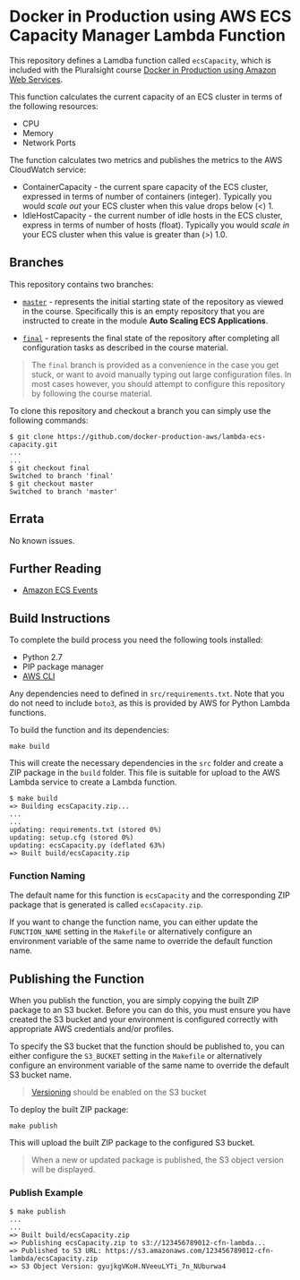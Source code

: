 # Docker in Production using AWS ECS Capacity Manager Lambda Function

This repository defines a Lamdba function called `ecsCapacity`, which is included with the Pluralsight course [Docker in Production using Amazon Web Services](https://app.pluralsight.com/library/courses/docker-production-using-amazon-web-services/table-of-contents).

This function calculates the current capacity of an ECS cluster in terms of the following resources:

- CPU
- Memory
- Network Ports

The function calculates two metrics and publishes the metrics to the AWS CloudWatch service:

- ContainerCapacity - the current spare capacity of the ECS cluster, expressed in terms of number of containers (integer).  Typically you would *scale out* your ECS cluster when this value drops below (<) 1.
- IdleHostCapacity - the current number of idle hosts in the ECS cluster, express in terms of number of hosts (float).  Typically you would *scale in* your ECS cluster when this value is greater than (>) 1.0.

## Branches

This repository contains two branches:

- [`master`](https://github.com/docker-production-aws/lambda-ecs-capacity/tree/master) - represents the initial starting state of the repository as viewed in the course.  Specifically this is an empty repository that you are instructed to create in the module **Auto Scaling ECS Applications**.

- [`final`](https://github.com/docker-production-aws/lambda-ecs-capacity/tree/final) - represents the final state of the repository after completing all configuration tasks as described in the course material.

> The `final` branch is provided as a convenience in the case you get stuck, or want to avoid manually typing out large configuration files.  In most cases however, you should attempt to configure this repository by following the course material.

To clone this repository and checkout a branch you can simply use the following commands:

```
$ git clone https://github.com/docker-production-aws/lambda-ecs-capacity.git
...
...
$ git checkout final
Switched to branch 'final'
$ git checkout master
Switched to branch 'master'
```

## Errata

No known issues.

## Further Reading

- [Amazon ECS Events](http://docs.aws.amazon.com/AmazonECS/latest/developerguide/ecs_cwe_events.html)

## Build Instructions

To complete the build process you need the following tools installed:

- Python 2.7
- PIP package manager
- [AWS CLI](https://aws.amazon.com/cli/)

Any dependencies need to defined in `src/requirements.txt`.  Note that you do not need to include `boto3`, as this is provided by AWS for Python Lambda functions.

To build the function and its dependencies:

`make build`

This will create the necessary dependencies in the `src` folder and create a ZIP package in the `build` folder.  This file is suitable for upload to the AWS Lambda service to create a Lambda function.

```
$ make build
=> Building ecsCapacity.zip...
...
...
updating: requirements.txt (stored 0%)
updating: setup.cfg (stored 0%)
updating: ecsCapacity.py (deflated 63%)
=> Built build/ecsCapacity.zip
```

### Function Naming

The default name for this function is `ecsCapacity` and the corresponding ZIP package that is generated is called `ecsCapacity.zip`.

If you want to change the function name, you can either update the `FUNCTION_NAME` setting in the `Makefile` or alternatively configure an environment variable of the same name to override the default function name.

## Publishing the Function

When you publish the function, you are simply copying the built ZIP package to an S3 bucket.  Before you can do this, you must ensure you have created the S3 bucket and your environment is configured correctly with appropriate AWS credentials and/or profiles.

To specify the S3 bucket that the function should be published to, you can either configure the `S3_BUCKET` setting in the `Makefile` or alternatively configure an environment variable of the same name to override the default S3 bucket name.

> [Versioning](http://docs.aws.amazon.com/AmazonS3/latest/dev/Versioning.html) should be enabled on the S3 bucket

To deploy the built ZIP package:

`make publish`

This will upload the built ZIP package to the configured S3 bucket.

> When a new or updated package is published, the S3 object version will be displayed.

### Publish Example

```
$ make publish
...
...
=> Built build/ecsCapacity.zip
=> Publishing ecsCapacity.zip to s3://123456789012-cfn-lambda...
=> Published to S3 URL: https://s3.amazonaws.com/123456789012-cfn-lambda/ecsCapacity.zip
=> S3 Object Version: gyujkgVKoH.NVeeuLYTi_7n_NUburwa4
```